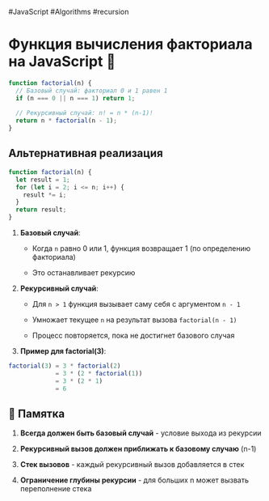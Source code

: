 #JavaScript #Algorithms #recursion

# Функция вычисления факториала на JavaScript 🔢

```javascript
function factorial(n) {
  // Базовый случай: факториал 0 и 1 равен 1
  if (n === 0 || n === 1) return 1;
    
  // Рекурсивный случай: n! = n * (n-1)!
  return n * factorial(n - 1);
}

```

## Альтернативная реализация

```js
function factorial(n) {
  let result = 1;
  for (let i = 2; i <= n; i++) {
    result *= i;
  }
  return result;
}
```

1. **Базовый случай**:
    
    - Когда `n` равно 0 или 1, функция возвращает 1 (по определению факториала)
        
    - Это останавливает рекурсию
        
2. **Рекурсивный случай**:
    
    - Для `n > 1` функция вызывает саму себя с аргументом `n - 1`
        
    - Умножает текущее `n` на результат вызова `factorial(n - 1)`
        
    - Процесс повторяется, пока не достигнет базового случая
        
3. **Пример для factorial(3)**:

```js
factorial(3) = 3 * factorial(2)
             = 3 * (2 * factorial(1))
             = 3 * (2 * 1)
             = 6
```

## 📝 Памятка

1. **Всегда должен быть базовый случай** - условие выхода из рекурсии
    
2. **Рекурсивный вызов должен приближать к базовому случаю** (n-1)
    
3. **Стек вызовов** - каждый рекурсивный вызов добавляется в стек
    
4. **Ограничение глубины рекурсии** - для больших n может вызвать переполнение стека


